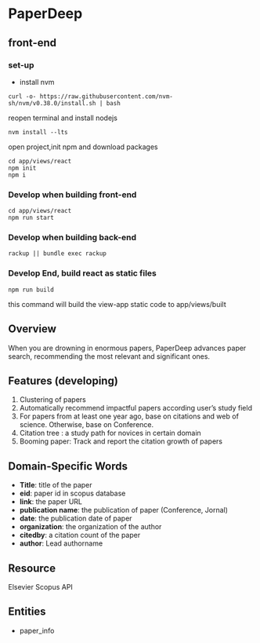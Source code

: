 # PaperDeep  
## front-end
### set-up
* install nvm
```
curl -o- https://raw.githubusercontent.com/nvm-sh/nvm/v0.38.0/install.sh | bash
```
reopen terminal and install nodejs
```
nvm install --lts
```
open project,init npm and download packages
```
cd app/views/react
npm init
npm i
```
### Develop when building front-end
```
cd app/views/react
npm run start
```

### Develop when building back-end
```
rackup || bundle exec rackup
```
### Develop End, build react as static files
```
npm run build
```
this command will build the view-app static code to app/views/built

## Overview
When you are drowning in enormous papers, PaperDeep advances paper search, recommending the  most relevant and significant ones.

## Features (developing)
1. Clustering of papers
2. Automatically recommend impactful papers according user’s study field
3. For papers from at least one year ago, base on citations and web of science. Otherwise, base on Conference. 
4. Citation tree : a study path for novices in certain domain
5. Booming paper: Track and report the citation growth of papers
## Domain-Specific Words
* **Title**: title of the paper
* **eid**: paper id in scopus database
* **link**: the paper URL
* **publication name**: the publication of paper (Conference, Jornal)
* **date**: the publication date of paper
* **organization**: the organization of the author
* **citedby**: a citation count of the paper
* **author**: Lead authorname



## Resource
Elsevier Scopus API

## Entities
* paper_info

